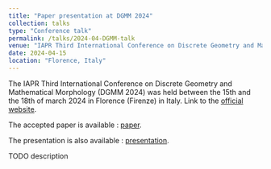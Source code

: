 ```yaml
---
title: "Paper presentation at DGMM 2024"
collection: talks
type: "Conference talk"
permalink: /talks/2024-04-DGMM-talk
venue: "IAPR Third International Conference on Discrete Geometry and Mathematical Morphology (DGMM 2024)"
date: 2024-04-15
location: "Florence, Italy"
---
```


The IAPR Third International Conference on Discrete Geometry and Mathematical Morphology (DGMM 2024) was held between the 15th and the 18th of march 2024 in Florence (Firenze) in Italy. Link to the [official website](https://dgmm2024.dimai.unifi.it/).



The accepted paper is available : [paper](/files/2024-DGMM-paper.pdf).

The presentation is also available : [presentation](/files/2024-DGMM-slides.pdf).

TODO description
